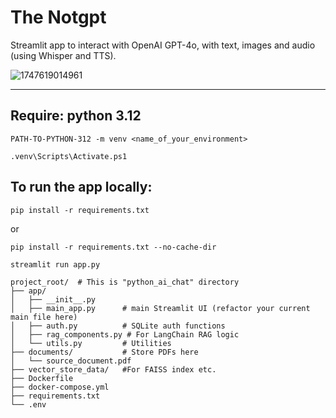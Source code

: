 # The Notgpt

Streamlit app to interact with OpenAI GPT-4o, with text, images and audio (using Whisper and TTS).

![1747619014961](image/readme/1747619014961.png)

---

## Require: python 3.12

`PATH-TO-PYTHON-312 -m venv <name_of_your_environment>`

`.venv\Scripts\Activate.ps1`

## To run the app locally:

`pip install -r requirements.txt`

or

`pip install -r requirements.txt --no-cache-dir`

`streamlit run app.py`

```
project_root/  # This is "python_ai_chat" directory
├── app/  
│   ├── __init__.py
│   ├── main_app.py      # main Streamlit UI (refactor your current main file here)
│   ├── auth.py          # SQLite auth functions
│   ├── rag_components.py # For LangChain RAG logic
│   └── utils.py         # Utilities
├── documents/           # Store PDFs here
│   └── source_document.pdf
├── vector_store_data/   #For FAISS index etc.
├── Dockerfile  
├── docker-compose.yml 
├── requirements.txt
└── .env
```
